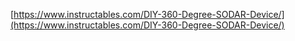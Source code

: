 [https://www.instructables.com/DIY-360-Degree-SODAR-Device/](https://www.instructables.com/DIY-360-Degree-SODAR-Device/)
